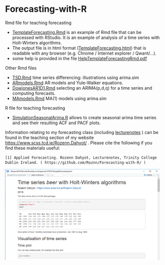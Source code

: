 # Forecasting-with-R
Rmd file for teaching forecasting 
* [TemplateForecasting.Rmd](TemplateForecasting.Rmd) is an example of Rmd file that can be processed with RStudio. It is an example of analysis of a time series with Holt-Winters algorithms.  
* The output file is in html format ([TemplateForecasting.html](TemplateForecasting.html)) that is readable with any browser (e.g. Chrome / Internet explorer / Qwant/...).
* some help is provided in the file [HelpTemplateForecastingRmd.pdf](HelpTemplateForecastingRmd.pdf)

Other Rmd files
* [TSD.Rmd](TSD.Rmd)  time series differencing:  illustrations using arima.sim
* [ARmodels.Rmd](ARmodels.Rmd) AR models and Yule-Walker  equations.
* [DowjonesAR1D1.Rmd](DowjonesAR1D1.Rmd)  selecting an ARIMA(p,d,q) for  a time series and computing forecasts.
* [MAmodels.Rmd](MAmodels.Rmd) MA(1) models using arima.sim

R file for teaching forecasting 
* [SimulationSeasonalArima.R](SimulationSeasonalArima.R) allows to create seasonal arima time series and see their resulting ACF and PACF plots. 

Information relating to my forecasting class (including [lecturenotes](https://www.scss.tcd.ie/Rozenn.Dahyot/ST3010/RzDTimeSeriesForecasting.pdf) ) can be found in the teaching section of my website https://www.scss.tcd.ie/Rozenn.Dahyot/ . Please cite the following if you find these materials useful:

```
[1] Applied Forecasting. Rozenn Dahyot, Lecturenotes, Trinity College Dublin Ireland. ( https://github.com/Roznn/Forecasting-with-R/ )
```

![Rendering of the html report](ImageIllustrationGithub.png)
